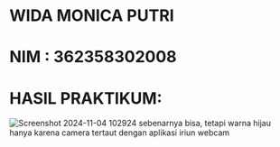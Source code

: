 # WIDA MONICA PUTRI
# NIM : 362358302008

# HASIL PRAKTIKUM:
![Screenshot 2024-11-04 102924](https://github.com/user-attachments/assets/1f1ee213-4fe6-44fb-b64a-afe959426c9c)
sebenarnya bisa, tetapi warna hijau hanya karena camera tertaut dengan aplikasi iriun webcam
